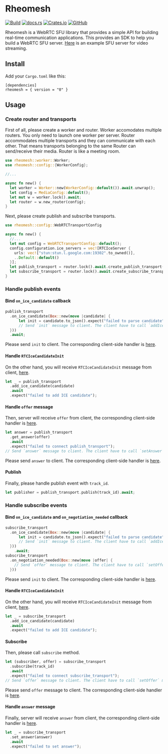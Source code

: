 # Rheomesh
[![Build](https://github.com/h3poteto/rheomesh/actions/workflows/build.yml/badge.svg)](https://github.com/h3poteto/rheomesh/actions/workflows/build.yml)
[![docs.rs](https://img.shields.io/docsrs/rheomesh/latest)](https://docs.rs/rheomesh/latest/rheomesh/)
[![Crates.io](https://img.shields.io/crates/v/rheomesh)](https://crates.io/crates/rheomesh)
[![GitHub](https://img.shields.io/github/license/h3poteto/rheomesh)](https://github.com/h3poteto/rheomesh/LICENSE)

Rheomesh is a WebRTC SFU library that provides a simple API for building real-time communication applications. This provides an SDK to help you build a WebRTC SFU server.
[Here](https://github.com/h3poteto/rheomesh/blob/master/sfu/examples/media_server.rs) is an example SFU server for video streaming.

## Install
Add your `Cargo.toml` like this:
```
[dependencies]
rheomesh = { version = "0" }
```

## Usage
### Create router and transports
First of all, please create a worker and router. Worker accomodates multiple routers. You only need to launch one worker per server. Router accommodates multiple transports and they can communicate with each other. That means transports belonging to the same Router can send/receive their media. Router is like a meeting room.

```rust
use rheomesh::worker::Worker;
use rheomesh::config::{WorkerConfig};

//...

async fn new() {
  let worker = Worker::new(WorkerConfig::default()).await.unwrap();
  let config = MediaConfig::default();
  let mut w = worker.lock().await;
  let router = w.new_router(config);
}
```

Next, please create publish and subscribe transports.

```rust
use rheomesh::config::WebRTCTransportConfig

async fn new() {
  //...
  let mut config = WebRTCTransportConfig::default();
  config.configuration.ice_servers = vec![RTCIceServer {
    urls: vec!["stun:stun.l.google.com:19302".to_owned()],
    ..Default::default()
  }];
  let publish_transport = router.lock().await.create_publish_transport(config.clone()).await;
  let subscribe_transport = router.lock().await.create_subscribe_transport(config.clone()).await;
}
```

### Handle publish events
#### Bind `on_ice_candidate` callback
```rust
publish_transport
  .on_ice_candidate(Box::new(move |candidate| {
      let init = candidate.to_json().expect("failed to parse candidate");
      // Send `init` message to client. The client have to call `addIceCandidate` method with this parameter.
  }))
  .await;
```
Please send `init` to client. The corresponding client-side handler is [here](https://github.com/h3poteto/rheomesh/client/README.md#handle-rtcicecandidateinit).

#### Handle `RTCIceCandidateInit`
On the other hand, you will receive `RTCIceCandidateInit` message from client, [here](https://github.com/h3poteto/rheomesh/blob/master/client/README.md#bind-icecandidate-events).

```rust
let _ = publish_transport
  .add_ice_candidate(candidate)
  .await
  .expect("failed to add ICE candidate");
```
#### Handle `offer` message
Then, server will receive `offer` from client, the corresponding client-side handler is [here](https://github.com/h3poteto/rheomesh/blob/master/client/README.md#publish).
```rust
let answer = publish_transport
  .get_answer(offer)
  .await
  .expect("failed to connect publish_transport");
// Send `answer` message to client. The client have to call `setAnswer` method.
```
Please send `answer` to client. The corresponding client-side handler is [here](https://github.com/h3poteto/rheomesh/blob/master/client/README.md#handle-answer-message).

#### Publish
Finally, please handle publish event with `track_id`.
```rust
let publisher = publish_transport.publish(track_id).await;
```

### Handle subscribe events
#### Bind `on_ice_candidate` and `on_negotiation_needed` callback
```rust
subscribe_transport
  .on_ice_candidate(Box::new(move |candidate| {
      let init = candidate.to_json().expect("failed to parse candidate");
      // Send `init` message to client. The client have to call `addIceCandidate` method with this parameter.
  }))
    .await;
subscribe_transport
  .on_negotiation_needed(Box::new(move |offer| {
    // Send `offer` message to client. The client have to call `setOffer` method.
  }))
```
Please send `init` to client. The corresponding client-side handler is [here](https://github.com/h3poteto/rheomesh/blob/master/client/README.md#handle-rtcicecandidateinit-1).

#### Handle `RTCIceCandidateInit`
On the other hand, you will receive `RTCIceCandidateInit` message from client, [here](https://github.com/h3poteto/rheomesh/blob/master/client/README.md#bind-icecandidate-events-1).

```rust
let _ = subscribe_transport
  .add_ice_candidate(candidate)
  .await
  .expect("failed to add ICE candidate");
```
#### Subscribe
Then, please call `subscribe` method.
```rust
let (subscriber, offer) = subscribe_transport
  .subscribe(track_id)
  .await
  .expect("failed to connect subscribe_transport");
// Send `offer` message to client. The client have to call `setOffer` method.
```
Please send `offer` message to client. The corresponding client-side handler is [here](https://github.com/h3poteto/rheomesh/blob/master/client/README.md#handle-offer-message).
#### Handle `answer` message
Finally, server will receive `answer` from client, the corresponding client-side handler is [here](https://github.com/h3poteto/rheomesh/blob/master/client/README.md#handle-offer-message).
```rust
let _ = subscribe_transport
  .set_answer(answer)
  .await
  .expect("failed to set answer");
```
